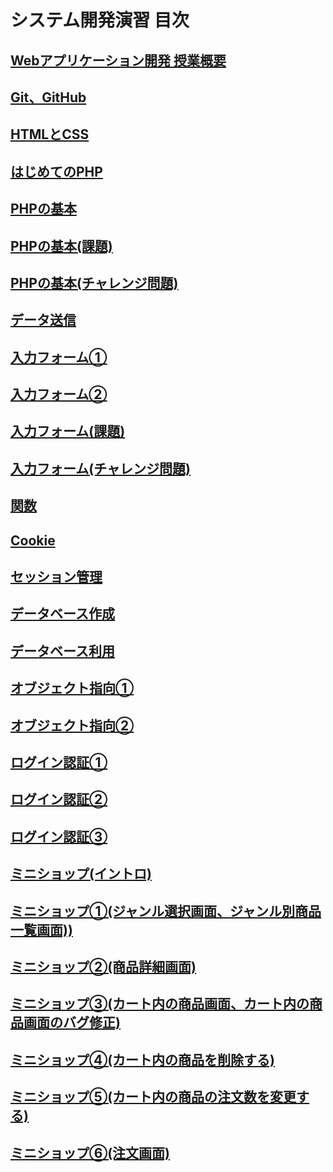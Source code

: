 # システム開発演習 目次

## [Webアプリケーション開発 授業概要](./orientation/README.md)

## [Git、GitHub](./git/README.md)

## [HTMLとCSS](./htmlcss/README.md)

## [はじめてのPHP](./firstphp/README.md)

## [PHPの基本](./basicphp/README.md)

## [PHPの基本(課題)](./basicphp-kadai/README.md)

## [PHPの基本(チャレンジ問題)](./basicphp-challenge/README.md)

## [データ送信](./http-get/README.md)

## [入力フォーム①](./http-post-i/README.md)

## [入力フォーム②](./http-post-ii/README.md)

## [入力フォーム(課題)](./http-post-kadai/README.md)

## [入力フォーム(チャレンジ問題)](./http-post-challenge/README.md)

## [関数](./function/README.md)

## [Cookie](./cookie/README.md)

## [セッション管理](./session/README.md)

## [データベース作成](./db-create/README.md)

## [データベース利用](./db-crud/README.md)

## [オブジェクト指向①](./object-i/README.md)

## [オブジェクト指向②](./object-ii/README.md)

## [ログイン認証①](./login-i/README.md)

## [ログイン認証②](./login-ii/README.md)

## [ログイン認証③](./login-iii/README.md)

## [ミニショップ(イントロ)](./ec-site/README.md)

## [ミニショップ①(ジャンル選択画面、ジャンル別商品一覧画面))](./ec-site-i/README.md)

## [ミニショップ②(商品詳細画面)](./ec-site-ii/README.md)

## [ミニショップ③(カート内の商品画面、カート内の商品画面のバグ修正)](./ec-site-iii/README.md)

## [ミニショップ④(カート内の商品を削除する)](./ec-site-iiii/README.md)

## [ミニショップ⑤(カート内の商品の注文数を変更する)](./ec-site-iiiii/README.md)

## [ミニショップ⑥(注文画面)](./ec-site-final/README.md)
